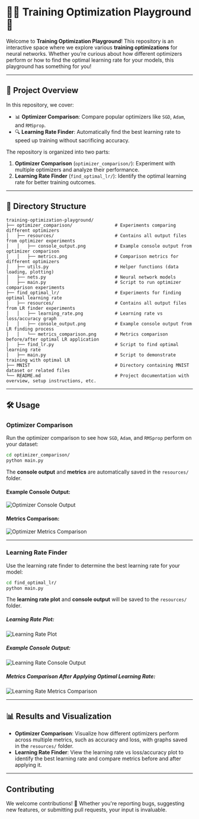 # 🧑‍💻 Training Optimization Playground 🎯

Welcome to **Training Optimization Playground**! This repository is an interactive space where we explore various **training optimizations** for neural networks. Whether you’re curious about how different optimizers perform or how to find the optimal learning rate for your models, this playground has something for you!

---

## 🚀 Project Overview

In this repository, we cover:
- 📊 **Optimizer Comparison**: Compare popular optimizers like `SGD`, `Adam`, and `RMSprop`.
- 🔍 **Learning Rate Finder**: Automatically find the best learning rate to speed up training without sacrificing accuracy.
  
The repository is organized into two parts:
1. **Optimizer Comparison** (`optimizer_comparison/`): Experiment with multiple optimizers and analyze their performance.
2. **Learning Rate Finder** (`find_optimal_lr/`): Identify the optimal learning rate for better training outcomes.

---

## 📂 Directory Structure

```
training-optimization-playground/
├── optimizer_comparison/                # Experiments comparing different optimizers
│   ├── resources/                       # Contains all output files from optimizer experiments
│   │   ├── console_output.png           # Example console output from optimizer comparison
│   │   ├── metrics.png                  # Comparison metrics for different optimizers
│   ├── utils.py                         # Helper functions (data loading, plotting)
│   ├── nets.py                          # Neural network models
│   ├── main.py                          # Script to run optimizer comparison experiments
├── find_optimal_lr/                     # Experiments for finding optimal learning rate
│   ├── resources/                       # Contains all output files from LR finder experiments
│   │   ├── learning_rate.png            # Learning rate vs loss/accuracy graph
│   │   ├── console_output.png           # Example console output from LR finding process
│   │   └── metrics_comparison.png       # Metrics comparison before/after optimal LR application
│   ├── find_lr.py                       # Script to find optimal learning rate
│   ├── main.py                          # Script to demonstrate training with optimal LR
├── MNIST                                # Directory containing MNIST dataset or related files
└── README.md                            # Project documentation with overview, setup instructions, etc.
```

---

## 🛠️ Usage

### Optimizer Comparison

Run the optimizer comparison to see how `SGD`, `Adam`, and `RMSprop` perform on your dataset:

```bash
cd optimizer_comparison/
python main.py
```

The **console output** and **metrics** are automatically saved in the `resources/` folder.

#### Example Console Output:
![Optimizer Console Output](optimizer_comparison/resources/console_output.png)

#### Metrics Comparison:
![Optimizer Metrics Comparison](optimizer_comparison/resources/metrics.png)

---

### Learning Rate Finder

Use the learning rate finder to determine the best learning rate for your model:

```bash
cd find_optimal_lr/
python main.py
```

The **learning rate plot** and **console output** will be saved to the `resources/` folder.

##### Learning Rate Plot:
![Learning Rate Plot](find_optimal_lr/resources/learning_rate.png)

##### Example Console Output:
![Learning Rate Console Output](find_optimal_lr/resources/console_output.png)

##### Metrics Comparison After Applying Optimal Learning Rate:
![Learning Rate Metrics Comparison](find_optimal_lr/resources/metrics_comparison.png)

---

## 📊 Results and Visualization

- **Optimizer Comparison**: Visualize how different optimizers perform across multiple metrics, such as accuracy and loss, with graphs saved in the `resources/` folder.
- **Learning Rate Finder**: View the learning rate vs loss/accuracy plot to identify the best learning rate and compare metrics before and after applying it.

---

## Contributing

We welcome contributions! 🎉 Whether you're reporting bugs, suggesting new features, or submitting pull requests, your input is invaluable.
